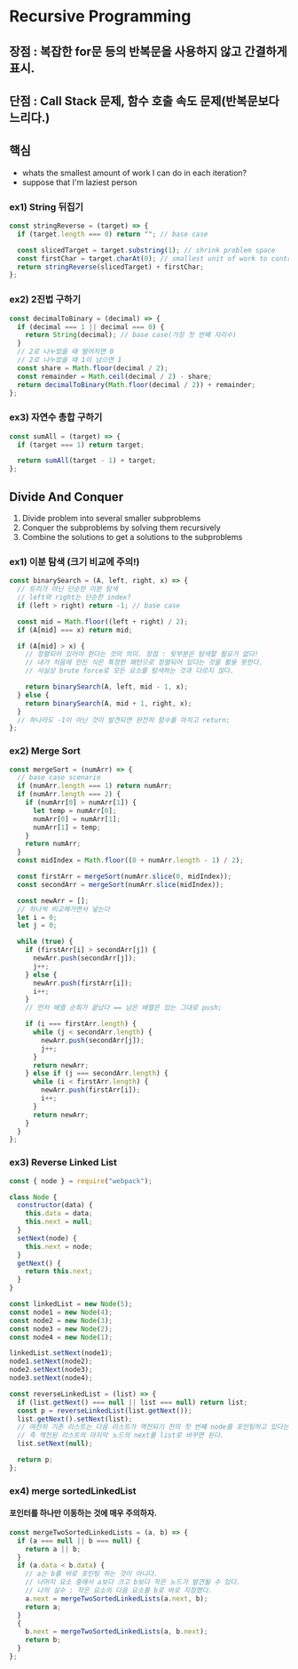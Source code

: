 # Recursive Programming

## 장점 : 복잡한 for문 등의 반복문을 사용하지 않고 간결하게 표시.

## 단점 : Call Stack 문제, 함수 호출 속도 문제(반복문보다 느리다.)

## 핵심

- whats the smallest amount of work I can do in each iteration?
- suppose that I'm laziest person

### ex1) String 뒤집기

```javascript
const stringReverse = (target) => {
  if (target.length === 0) return ""; // base case

  const slicedTarget = target.substring(1); // shrink problem space
  const firstChar = target.charAt(0); // smallest unit of work to contribute
  return stringReverse(slicedTarget) + firstChar;
};
```

### ex2) 2진법 구하기

```javascript
const decimalToBinary = (decimal) => {
  if (decimal === 1 || decimal === 0) {
    return String(decimal); // base case(가장 첫 번째 자리수)
  }
  // 2로 나누었을 때 떨어지면 0
  // 2로 나누었을 때 1이 남으면 1
  const share = Math.floor(decimal / 2);
  const remainder = Math.ceil(decimal / 2) - share;
  return decimalToBinary(Math.floor(decimal / 2)) + remainder;
};
```

### ex3) 자연수 총합 구하기

```javascript
const sumAll = (target) => {
  if (target === 1) return target;

  return sumAll(target - 1) + target;
};
```

## Divide And Conquer

1. Divide problem into several smaller subproblems
2. Conquer the subproblems by solving them recursively
3. Combine the solutions to get a solutions to the subproblems

### ex1) 이분 탐색 (크기 비교에 주의!)

```javascript
const binarySearch = (A, left, right, x) => {
  // 트리가 아닌 단순한 이분 탐색
  // left와 right는 단순한 index?
  if (left > right) return -1; // base case

  const mid = Math.floor((left + right) / 2);
  if (A[mid] === x) return mid;

  if (A[mid] > x) {
    // 정렬되어 있어야 한다는 것의 의미. 장점 : 뒷부분은 탐색할 필요가 없다!
    // 내가 처음에 만든 식은 특정한 패턴으로 정렬되어 있다는 것을 활용 못한다.
    // 사실상 brute force로 모든 요소를 탐색하는 것과 다르지 않다.

    return binarySearch(A, left, mid - 1, x);
  } else {
    return binarySearch(A, mid + 1, right, x);
  }
  // 하나라도 -1이 아닌 것이 발견되면 완전히 함수를 마치고 return;
};
```

### ex2) Merge Sort

```javascript
const mergeSort = (numArr) => {
  // base case scenario
  if (numArr.length === 1) return numArr;
  if (numArr.length === 2) {
    if (numArr[0] > numArr[1]) {
      let temp = numArr[0];
      numArr[0] = numArr[1];
      numArr[1] = temp;
    }
    return numArr;
  }
  const midIndex = Math.floor((0 + numArr.length - 1) / 2);

  const firstArr = mergeSort(numArr.slice(0, midIndex));
  const secondArr = mergeSort(numArr.slice(midIndex));

  const newArr = [];
  // 하나씩 비교해가면서 넣는다
  let i = 0;
  let j = 0;

  while (true) {
    if (firstArr[i] > secondArr[j]) {
      newArr.push(secondArr[j]);
      j++;
    } else {
      newArr.push(firstArr[i]);
      i++;
    }
    // 먼저 배열 순회가 끝났다 == 남은 배열은 있는 그대로 push;

    if (i === firstArr.length) {
      while (j < secondArr.length) {
        newArr.push(secondArr[j]);
        j++;
      }
      return newArr;
    } else if (j === secondArr.length) {
      while (i < firstArr.length) {
        newArr.push(firstArr[i]);
        i++;
      }
      return newArr;
    }
  }
};
```

### ex3) Reverse Linked List

```javascript
const { node } = require("webpack");

class Node {
  constructor(data) {
    this.data = data;
    this.next = null;
  }
  setNext(node) {
    this.next = node;
  }
  getNext() {
    return this.next;
  }
}

const linkedList = new Node(5);
const node1 = new Node(4);
const node2 = new Node(3);
const node3 = new Node(2);
const node4 = new Node(1);

linkedList.setNext(node1);
node1.setNext(node2);
node2.setNext(node3);
node3.setNext(node4);

const reverseLinkedList = (list) => {
  if (list.getNext() === null || list === null) return list;
  const p = reverseLinkedList(list.getNext());
  list.getNext().setNext(list);
  // 여전히 기존 리스트는 다음 리스트가 역전되기 전의 첫 번쨰 node를 포인팅하고 있다는 사실으 ㄹ이ㅛㅇ
  // 즉 역전된 리스트의 마지막 노드의 next를 list로 바꾸면 된다.
  list.setNext(null);

  return p;
};
```

### ex4) merge sortedLinkedList

#### 포인터를 하나만 이동하는 것에 매우 주의하자.

```javascript
const mergeTwoSortedLinkedLists = (a, b) => {
  if (a === null || b === null) {
    return a || b;
  }
  if (a.data < b.data) {
    // a는 b를 바로 포인팅 하는 것이 아니다.
    // 나머지 요소 중에서 a보다 크고 b보다 작은 노드가 발견될 수 있다.
    // 나의 실수 : 작은 요소의 다음 요소를 b로 바로 지정했다.
    a.next = mergeTwoSortedLinkedLists(a.next, b);
    return a;
  }
  {
    b.next = mergeTwoSortedLinkedLists(a, b.next);
    return b;
  }
};
```
